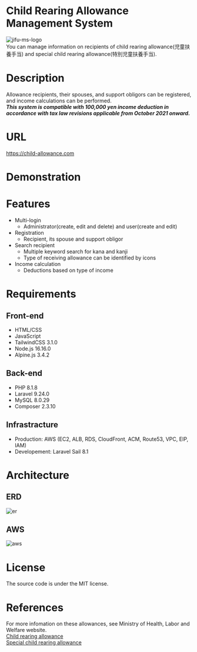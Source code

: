 # Child Rearing Allowance Management System
![jifu-ms-logo](https://user-images.githubusercontent.com/101188604/184539984-0cfaaa1b-2b2b-486c-a736-f72c357ac96c.png)  
You can manage information on recipients of child rearing allowance(児童扶養手当) and special child rearing allowance(特別児童扶養手当).  

# Description
Allowance recipients, their spouses, and support obligors can be registered, and income calculations can be performed.  
***This system is compatible with 100,000 yen income deduction in accordance with tax law revisions applicable from October 2021 onward.***  

# URL
https://child-allowance.com

# Demonstration

# Features
- Multi-login
    - Administrator(create, edit and delete) and user(create and edit)
- Registration
    - Recipient, its spouse and support obligor
- Search recipient
    - Multiple keyword search for kana and kanji
    - Type of receiving allowance can be identified by icons
- Income calculation
    - Deductions based on type of income

# Requirements
## Front-end
- HTML/CSS
- JavaScript
- TailwindCSS 3.1.0
- Node.js 16.16.0
- Alpine.js 3.4.2

## Back-end
- PHP 8.1.8
- Laravel 9.24.0
- MySQL 8.0.29
- Composer 2.3.10

## Infrastracture
- Production: AWS (EC2, ALB, RDS, CloudFront, ACM, Route53, VPC, EIP, IAM)
- Developement: Laravel Sail 8.1

# Architecture
## ERD
![er](https://user-images.githubusercontent.com/101188604/184528045-b97b0ea5-8d81-465d-991d-13a44ad664d4.png)
## AWS
![aws](https://user-images.githubusercontent.com/101188604/188660011-a446ed8e-b77e-43d6-b9f9-8e7a292625fa.png)

# License
The source code is under the MIT license.

# References
For more infomation on these allowances, see Ministry of Health, Labor and Welfare website.  
[Child rearing allowance](https://www.mhlw.go.jp/bunya/kodomo/osirase/100526-1.html)  
[Special child rearing allowance](https://www.mhlw.go.jp/bunya/shougaihoken/jidou/huyou.html) 